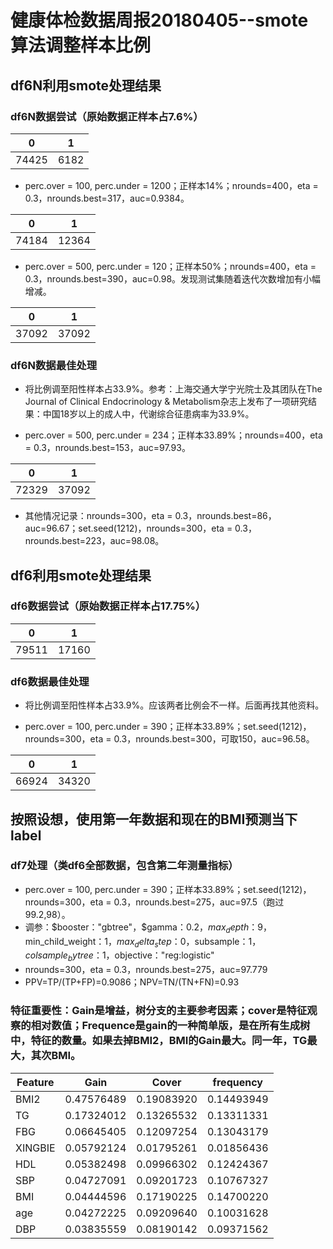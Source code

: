 ﻿# 健康体检数据周报20180405--smote算法调整样本比例

## df6N利用smote处理结果
### df6N数据尝试（原始数据正样本占7.6%）
>
| 0 | 1 |   
| -------------|-------------|
| 74425 | 6182 |

* perc.over = 100, perc.under = 1200；正样本14%；nrounds=400，eta = 0.3，nrounds.best=317，auc=0.9384。
>
| 0 | 1 |
| -------------|-------------|
| 74184 | 12364 |

* perc.over = 500, perc.under = 120；正样本50%；nrounds=400，eta = 0.3，nrounds.best=390，auc=0.98。发现测试集随着迭代次数增加有小幅增减。
>
| 0 | 1 |
| -------------|-------------|
| 37092 | 37092 |

### df6N数据最佳处理
* 将比例调至阳性样本占33.9%。参考：上海交通大学宁光院士及其团队在The Journal of Clinical Endocrinology & Metabolism杂志上发布了一项研究结果：中国18岁以上的成人中，代谢综合征患病率为33.9%。

* perc.over = 500, perc.under = 234；正样本33.89%；nrounds=400，eta = 0.3，nrounds.best=153，auc=97.93。
>
| 0 | 1 |
| -------------|-------------|
| 72329 | 37092 |

* 其他情况记录：nrounds=300，eta = 0.3，nrounds.best=86，auc=96.67；set.seed(1212)，nrounds=300，eta = 0.3，nrounds.best=223，auc=98.08。


## df6利用smote处理结果
### df6数据尝试（原始数据正样本占17.75%）
>
| 0 | 1 |
| -------------|-------------|
| 79511 | 17160 |

### df6数据最佳处理
* 将比例调至阳性样本占33.9%。应该两者比例会不一样。后面再找其他资料。

* perc.over = 100, perc.under = 390；正样本33.89%；set.seed(1212)，nrounds=300，eta = 0.3，nrounds.best=300，可取150，auc=96.58。
>
| 0 | 1 |
| -------------|-------------|
| 66924 | 34320 |

## 按照设想，使用第一年数据和现在的BMI预测当下label
### df7处理（类df6全部数据，包含第二年测量指标）
* perc.over = 100, perc.under = 390；正样本33.89%；set.seed(1212)，nrounds=300，eta = 0.3，nrounds.best=275，auc=97.5（跑过99.2,98）。
* 调参：$booster："gbtree"，$gamma：0.2，$max_depth：9，$min_child_weight：1，$max_delta_step：0，$subsample：1，$colsample_bytree：1，$objective："reg:logistic"
* nrounds=300，eta = 0.3，nrounds.best=275，auc=97.779
* PPV=TP/(TP+FP)=0.9086；NPV=TN/(TN+FN)=0.93

### 特征重要性：Gain是增益，树分支的主要参考因素；cover是特征观察的相对数值；Frequence是gain的一种简单版，是在所有生成树中，特征的数量。如果去掉BMI2，BMI的Gain最大。同一年，TG最大，其次BMI。
>
| Feature | Gain | Cover | frequency |
| -------------|-------------|-------------|-------------|
| BMI2 | 0.47576489 | 0.19083920 | 0.14493949 |
| TG | 0.17324012 | 0.13265532 | 0.13311331 |
| FBG | 0.06645405 | 0.12097254 | 0.13043179 |
| XINGBIE | 0.05792124 | 0.01795261 | 0.01856436 |
| HDL | 0.05382498 | 0.09966302 | 0.12424367 |
| SBP | 0.04727091 | 0.09201723 | 0.10767327 |
| BMI | 0.04444596 | 0.17190225 | 0.14700220 |
| age | 0.04272225 | 0.09209640 | 0.10031628 |
| DBP | 0.03835559 | 0.08190142 | 0.09371562 |



